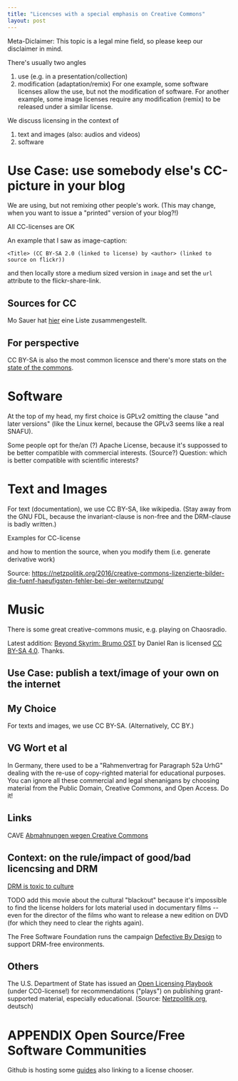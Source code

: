 ```yaml
---
title: "Licencses with a special emphasis on Creative Commons"
layout: post
---
```


Meta-Diclaimer: This topic is a legal mine field, so please keep our disclaimer in mind.

There's usually two angles
1. use (e.g. in a presentation/collection)
2. modification (adaptation/remix)
For one example, some software licenses allow the use, but not the
modification of software. For another example, some image licenses
require any modification (remix) to be released under a similar license.


We discuss licensing in the context of
1. text and images (also: audios and videos)
2. software

# Use Case: use somebody else's CC-picture in your blog

We are using, but not remixing other people's work. (This may change,
when you want to issue a "printed" version of your blog?!)

All CC-licenses are OK

An example that I saw as image-caption:

    <Title> (CC BY-SA 2.0 (linked to license) by <author> (linked to source on flickr))

and then locally store a medium sized version in `image` and set the
`url` attribute to the flickr-share-link.

## Sources for CC

Mo Sauer hat
[hier](https://magazin.phlow.de/bild/quellen-kostenloses-foto-bild-material/)
eine Liste zusammengestellt.

## For perspective

CC BY-SA is also the most common licensce and there's more stats on the
[state of the commons](https://stateof.creativecommons.org/).


# Software

At the top of my head, my first choice is GPLv2 omitting the clause "and later
versions" (like the Linux kernel, because the GPLv3 seems like a real
SNAFU).

Some people opt for the/an (?) Apache License, because it's suppossed to
be better compatible with commercial interests. (Source?) Question:
which is better compatible with scientific interests?

# Text and Images

For text (documentation), we use CC BY-SA, like wikipedia. (Stay away from the GNU FDL,
because the invariant-clause is non-free and the DRM-clause is badly
written.)

Examples for CC-license

and how to mention the source, when you modify them (i.e. generate
derivative work)

Source:
https://netzpolitik.org/2016/creative-commons-lizenzierte-bilder-die-fuenf-haeufigsten-fehler-bei-der-weiternutzung/

# Music

There is some great creative-commons music, e.g. playing on
Chaosradio.

Latest addition: [Beyond Skyrim: Brumo OST](https://danielran.com/blog/beyond-skyrim-bruma-ost) by Daniel Ran is licensed
[CC BY-SA 4.0](https://creativecommons.org/licenses/by-sa/4.0/). Thanks.


## Use Case: publish a text/image of your own on the internet

## My Choice

For texts and images, we use CC BY-SA. (Alternatively, CC BY.)

## VG Wort et al

In Germany, there used to be a "Rahmenvertrag for Paragraph 52a UrhG"
dealing with the re-use of copy-righted material for educational
purposes. You can ignore all these commercial and legal shenanigans by
choosing material from the Public Domain, Creative Commons, and Open
Access. Do it!

## Links

CAVE [Abmahnungen wegen Creative
Commons](https://netzpolitik.org/2017/neue-abmahnungen-der-cider-connection-wegen-creative-commons/)

## Context: on the rule/impact of good/bad licencsing and DRM

[DRM is toxic to culture](https://meshedinsights.com/2017/07/09/drm-is-toxic-to-culture/)

TODO add this movie about the cultural "blackout" because it's
impossible to find the license holders for lots material used in
documentary films -- even for the director of the films who want to
release a new edition on DVD (for which they need to clear the rights again).

The Free Software Foundation runs the campaign
[Defective By Design](https://www.defectivebydesign.org/) to support
DRM-free environments.

## Others

The U.S. Department of State has issued an
[Open Licensing Playbook](https://2009-2017.state.gov/r/pa/prs/ps/2017/01/267125.htm)
(under CC0-license!) for recommendations ("plays") on publishing
grant-supported material, especially educational. (Source:
[Netzpolitik.org](https://netzpolitik.org/2017/kurz-vor-trump-us-aussenministerium-veroeffentlicht-playbook-fuer-einsatz-offener-lizenzen/),
deutsch)

# APPENDIX Open Source/Free Software Communities

Github is hosting some [guides](https://opensource.guide/) also linking
to a license chooser.
